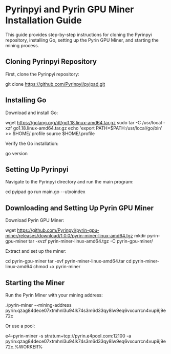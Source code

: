 # Pyrinpyi and Pyrin GPU Miner Installation Guide

This guide provides step-by-step instructions for cloning the Pyrinpyi repository, installing Go, setting up the Pyrin GPU Miner, and starting the mining process.

## Cloning Pyrinpyi Repository

First, clone the Pyrinpyi repository:

git clone https://github.com/Pyrinpyi/pyipad.git

## Installing Go

Download and install Go:

wget https://golang.org/dl/go1.18.linux-amd64.tar.gz
sudo tar -C /usr/local -xzf go1.18.linux-amd64.tar.gz
echo 'export PATH=$PATH:/usr/local/go/bin' >> $HOME/.profile
source $HOME/.profile

Verify the Go installation:

go version

## Setting Up Pyrinpyi

Navigate to the Pyrinpyi directory and run the main program:

cd pyipad
go run main.go --utxoindex

## Downloading and Setting Up Pyrin GPU Miner

Download Pyrin GPU Miner:

wget https://github.com/Pyrinpyi/pyrin-gpu-miner/releases/download/1.0.0/pyrin-miner-linux-amd64.tgz
mkdir pyrin-gpu-miner
tar -xvzf pyrin-miner-linux-amd64.tgz -C pyrin-gpu-miner/

Extract and set up the miner:

cd pyrin-gpu-miner
tar -xvf pyrin-miner-linux-amd64.tar
cd pyrin-miner-linux-amd64
chmod +x pyrin-miner

## Starting the Miner

Run the Pyrin Miner with your mining address:

./pyrin-miner --mining-address pyrin:qzag84dece07xtmhnl3u94lk74s3m6d33qy8lw9eq6vxcurrcn4vup9j9e72c

Or use a pool:

e4-pyrin-miner -s stratum+tcp://pyrin.e4pool.com:12100 -a pyrin:qzag84dece07xtmhnl3u94lk74s3m6d33qy8lw9eq6vxcurrcn4vup9j9e72c.%WORKER%

